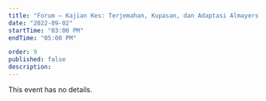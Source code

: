 ```yaml
---
title: "Forum – Kajian Kes: Terjemahan, Kupasan, dan Adaptasi Almayers' Folly" 
date: "2022-09-02"
startTime: "03:00 PM"
endTime: "05:00 PM"

order: 9
published: false
description: 
---
```


This event has no details.
